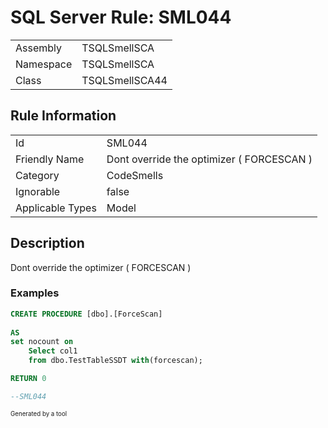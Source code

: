 ﻿# SQL Server Rule: SML044
  
|    |    |
|----|----|
| Assembly | TSQLSmellSCA |
| Namespace | TSQLSmellSCA |
| Class | TSQLSmellSCA44 |
  
## Rule Information
  
|    |    |
|----|----|
| Id | SML044 |
| Friendly Name | Dont override the optimizer ( FORCESCAN ) |
| Category | CodeSmells |
| Ignorable | false |
| Applicable Types | Model  |
  
## Description
  
Dont override the optimizer ( FORCESCAN )
  
### Examples
  
```sql
CREATE PROCEDURE [dbo].[ForceScan]
	
AS
set nocount on
	Select col1
	from dbo.TestTableSSDT with(forcescan);

RETURN 0

--SML044

```
  
<sub><sup>Generated by a tool</sup></sub>
